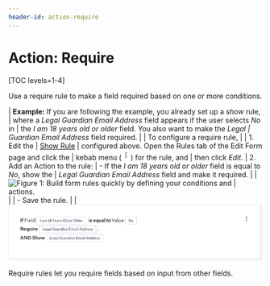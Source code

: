 ```yaml
---
header-id: action-require
---
```


# Action: Require

[TOC levels=1-4]

Use a require rule to make a field required based on one or more conditions.

| **Example:** If you are following the example, you already set up a _show_ rule,
| where a *Legal Guardian Email Address* field appears if the user selects *No* in
| the *I am 18 years old or older* field. You also want to make the *Legal
| Guardian Email Address* field required.
| 
| To configure a require rule,
| 
| 1.  Edit the
|     [Show Rule](/docs/7-1/user/-/knowledge_base/u/action-show-and-hide)
|     configured above. Open the Rules tab of the Edit Form page and click the
|     kebab menu (![Actions](../../../images/icon-actions.png)) for the rule, and
|     then click *Edit*.
| 2.  Add an Action to the rule:
|      - If the *I am 18 years old or older* field is equal to *No*, show the
|        *Legal Guardian Email Address* field and make it required.
| 
|     ![Figure 1: Build form rules quickly by defining your conditions and
|     actions.](../../../images/forms-require-rule.png)
| 
|      - Save the rule.
| 
|     ![Figure 2: Once a rule is saved, it is displayed so that you can easily understand what it does.](../../../images/forms-require-rule2.png)

Require rules let you require fields based on input from other fields.
